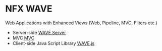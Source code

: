 # NFX WAVE
Web Applications with Enhanced Views (Web, Pipeline, MVC, Filters etc.)


* Server-side [WAVE Server](Server.md)
* MVC [MVC](MVC.md)
* Client-side Java Script Library [WAVE.js](WVJS/README.md)
